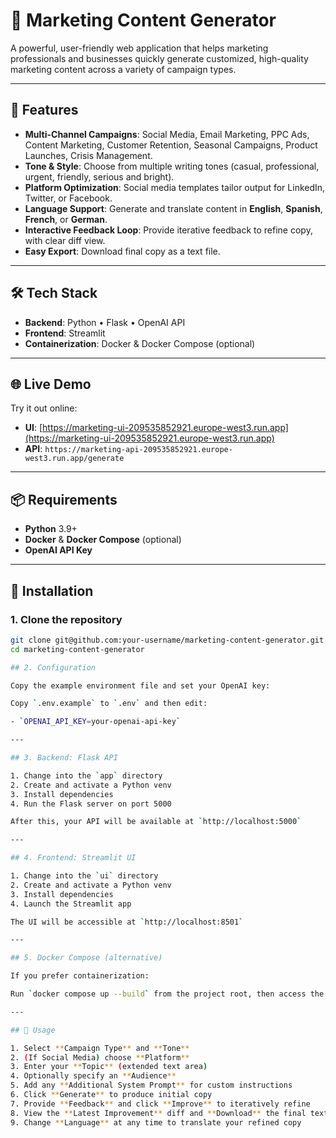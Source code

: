 # 🚀 Marketing Content Generator

A powerful, user-friendly web application that helps marketing professionals and businesses quickly generate customized, high-quality marketing content across a variety of campaign types.

---

## 🎯 Features

- **Multi-Channel Campaigns**: Social Media, Email Marketing, PPC Ads, Content Marketing, Customer Retention, Seasonal Campaigns, Product Launches, Crisis Management.  
- **Tone & Style**: Choose from multiple writing tones (casual, professional, urgent, friendly, serious and bright).  
- **Platform Optimization**: Social media templates tailor output for LinkedIn, Twitter, or Facebook.  
- **Language Support**: Generate and translate content in **English**, **Spanish**, **French**, or **German**.  
- **Interactive Feedback Loop**: Provide iterative feedback to refine copy, with clear diff view.  
- **Easy Export**: Download final copy as a text file.  

---

## 🛠️ Tech Stack

- **Backend**: Python • Flask • OpenAI API  
- **Frontend**: Streamlit  
- **Containerization**: Docker & Docker Compose (optional)  

---

## 🌐 Live Demo

Try it out online:

- **UI**: [https://marketing-ui-209535852921.europe-west3.run.app](https://marketing-ui-209535852921.europe-west3.run.app)  
- **API**: `https://marketing-api-209535852921.europe-west3.run.app/generate`  

---

## 📦 Requirements

- **Python** 3.9+  
- **Docker** & **Docker Compose** (optional)  
- **OpenAI API Key**  

---

## 🚧 Installation

### 1. Clone the repository
```bash
git clone git@github.com:your-username/marketing-content-generator.git
cd marketing-content-generator

## 2. Configuration

Copy the example environment file and set your OpenAI key:

Copy `.env.example` to `.env` and then edit:

- `OPENAI_API_KEY=your-openai-api-key`

---

## 3. Backend: Flask API

1. Change into the `app` directory  
2. Create and activate a Python venv  
3. Install dependencies  
4. Run the Flask server on port 5000  

After this, your API will be available at `http://localhost:5000`

---

## 4. Frontend: Streamlit UI

1. Change into the `ui` directory  
2. Create and activate a Python venv  
3. Install dependencies  
4. Launch the Streamlit app  

The UI will be accessible at `http://localhost:8501`

---

## 5. Docker Compose (alternative)

If you prefer containerization:

Run `docker compose up --build` from the project root, then access the UI at `http://localhost:8501`

---

## 📝 Usage

1. Select **Campaign Type** and **Tone**  
2. (If Social Media) choose **Platform**  
3. Enter your **Topic** (extended text area)  
4. Optionally specify an **Audience**  
5. Add any **Additional System Prompt** for custom instructions  
6. Click **Generate** to produce initial copy  
7. Provide **Feedback** and click **Improve** to iteratively refine  
8. View the **Latest Improvement** diff and **Download** the final text  
9. Change **Language** at any time to translate your refined copy 

